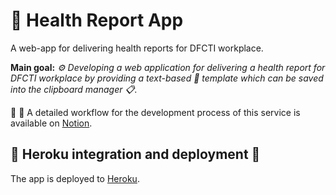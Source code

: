 # 🌟 Health Report App

A web-app for delivering health reports for DFCTI workplace.

**Main goal:**
*⚙️ Developing a web application for delivering a health report for DFCTI workplace by providing a text-based 📝 template which can be saved into the clipboard manager 📋*.

📒 🔧  A detailed workflow for the development process of this service is available on [Notion](https://www.notion.so/robertphd/Live-server-development-f691309086884079918485e565f516f0).

## 🔧 Heroku integration and deployment 🚀

The app is deployed to [Heroku](https://dashboard.heroku.com/apps).
